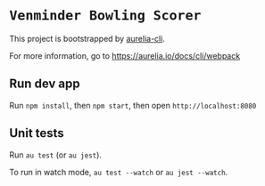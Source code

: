 # `Venminder Bowling Scorer`

This project is bootstrapped by [aurelia-cli](https://github.com/aurelia/cli).

For more information, go to https://aurelia.io/docs/cli/webpack

## Run dev app

Run `npm install`, then `npm start`, then open `http://localhost:8080`

## Unit tests

Run `au test` (or `au jest`).

To run in watch mode, `au test --watch` or `au jest --watch`.